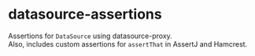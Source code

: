 # datasource-assertions

Assertions for `DataSource` using datasource-proxy.  
Also, includes custom assertions for `assertThat` in AssertJ and Hamcrest.

